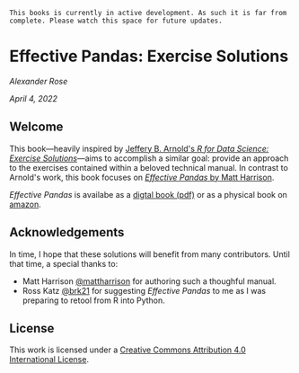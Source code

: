 ```{note}
This books is currently in active development. As such it is far from complete. Please watch this space for future updates.
```
# Effective Pandas: Exercise Solutions
_Alexander Rose_

_April 4, 2022_

## Welcome

This book—heavily inspired by [Jeffery B. Arnold's _R for Data Science: Exercise Solutions_](https://jrnold.github.io/r4ds-exercise-solutions/)—aims to accomplish a similar goal: provide an approach to the exercises contained within a beloved technical manual. In contrast to Arnold's work, this book focuses on [_Effective Pandas_ by Matt Harrison](https://hairysun.com/announcing-effective-pandas.html). 

_Effective Pandas_ is availabe as a [digtal book (pdf)](https://store.metasnake.com/effective-pandas-book) or as a physical book on [amazon](https://www.amazon.com/Effective-Pandas-Patterns-Manipulation-Treading/dp/B09MYXXSFM).

## Acknowledgements

In time, I hope that these solutions will benefit from many contributors. Until that time, a special thanks to:
* Matt Harrison [@mattharrison](https://github.com/mattharrison) for authoring such a thoughful manual.
* Ross Katz [@brk21](https://github.com/brk21) for suggesting _Effective Pandas_ to me as I was preparing to retool from R into Python.

## License
This work is licensed under a [Creative Commons Attribution 4.0 International License](https://creativecommons.org/licenses/by/4.0/).

```{tableofcontents}
```
